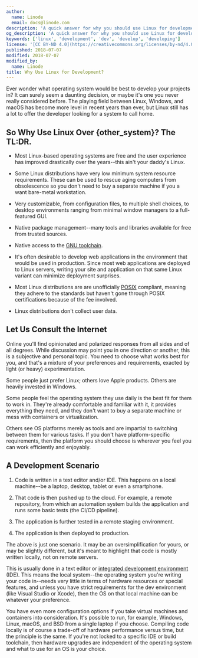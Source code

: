 ```yaml
---
author:
  name: Linode
  email: docs@linode.com
description: 'A quick answer for why you should use Linux for development.'
og_description: 'A quick answer for why you should use Linux for development.'
keywords: ['linux', 'development', 'dev', 'develop', 'developing']
license: '[CC BY-ND 4.0](https://creativecommons.org/licenses/by-nd/4.0)'
published: 2018-07-07
modified: 2018-07-07
modified_by:
  name: Linode
title: Why Use Linux for Development?
---
```


Ever wonder what operating system would be best to develop your projects in? It can surely seem a daunting decision, or maybe it's one you never really considered before. The playing field between Linux, Windows, and macOS has become more level in recent years than ever, but Linux still has a lot to offer the developer looking for a system to call home.


## So Why Use Linux Over {other_system}? The TL:DR.

- Most Linux-based operating systems are free and the user experience has improved drastically over the years--this ain't your daddy's Linux.

- Some Linux distributions have very low minimum system resource requirements. These can be used to rescue aging computers from obsolescence so you don't need to buy a separate machine if you a want bare-metal workstation.

- Very customizable, from configuration files, to multiple shell choices, to desktop environments ranging from minimal window managers to a full-featured GUI.

- Native package management--many tools and libraries available for free from trusted sources.

- Native access to the [GNU toolchain](https://en.wikipedia.org/wiki/GNU_toolchain).

- It's often desirable to develop web applications in the environment that would be used in production. Since most web applications are deployed to Linux servers, writing your site and application on that same Linux variant can minimize deployment surprises.

- Most Linux distributions are are unofficially [POSIX](https://en.wikipedia.org/wiki/POSIX) compliant, meaning they adhere to the standards but haven't gone through POSIX certifications because of the fee involved.

-  Linux distributions don't collect user data.


## Let Us Consult the Internet

Online you'll find opinionated and polarized responses from all sides and of all degrees. While discussion may point you in one direction or another, this is a subjective and personal topic. You need to choose what works best for you, and that's a mixture of your preferences and requirements, exacted by light (or heavy) experimentation.

Some people just prefer Linux; others love Apple products. Others are heavily invested in Windows.

Some people feel the operating system they use daily is the best fit for them to work in. They're already comfortable and familiar with it, it provides everything they need, and they don't want to buy a separate machine or mess with containers or virtualization.

Others see OS platforms merely as tools and are impartial to switching between them for various tasks. If you don't have platform-specific requirements, then the platform you should choose is wherever you feel you can work efficiently and enjoyably.


## A Development Scenario

1.  Code is written in a text editor and/or IDE. This happens on a local machine--be a laptop, desktop, tablet or even a smartphone.

2.  That code is then pushed up to the cloud. For example, a remote repository, from which an automation system builds the application and runs some basic tests (the CI/CD pipeline).

3.  The application is further tested in a remote staging environment.

4.  The application is then deployed to production.

The above is just one scenario. It may be an oversimplification for yours, or may be slightly different, but it's meant to highlight that code is mostly written locally, not on remote servers.

This is usually done in a text editor or [integrated development environment](https://en.wikipedia.org/wiki/Integrated_development_environment) (IDE). This means the local system--the operating system you're writing your code in--needs very little in terms of hardware resources or special features, and unless you have strict requirements for the dev environment (like Visual Studio or Xcode), then the OS on that local machine can be whatever your preference.

You have even more configuration options if you take virtual machines and containers into consideration. It's possible to run, for example, Windows, Linux, macOS, and BSD from a single laptop if you choose. Compiling code locally is of course a trade-off of hardware performance versus time, but the principle is the same. If you're not locked to a specific IDE or build toolchain, then hardware upgrades are independent of the operating system and what to use for an OS is your choice.
